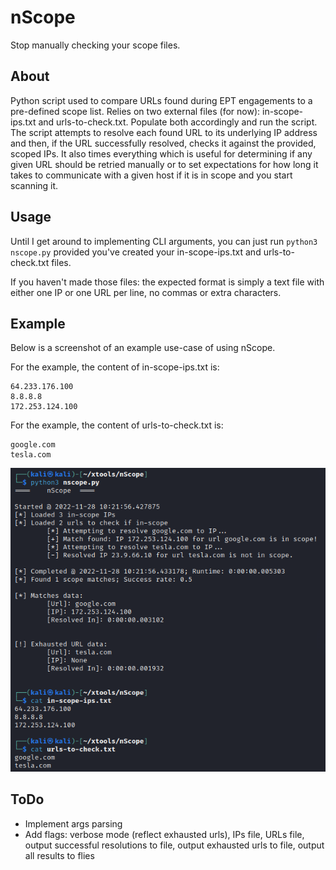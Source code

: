 # nScope
Stop manually checking your scope files.

## About
Python script used to compare URLs found during EPT engagements to a pre-defined scope list. Relies on two external files (for now): in-scope-ips.txt and urls-to-check.txt. Populate both accordingly and run the script. The script attempts to resolve each found URL to its underlying IP address and then, if the URL successfully resolved, checks it against the provided, scoped IPs. It also times everything which is useful for determining if any given URL should be retried manually or to set expectations for how long it takes to communicate with a given host if it is in scope and you start scanning it.

## Usage
Until I get around to implementing CLI arguments, you can just run `python3 nscope.py` provided you've created your in-scope-ips.txt and urls-to-check.txt files.

If you haven't made those files: the expected format is simply a text file with either one IP or one URL per line, no commas or extra characters.

## Example
Below is a screenshot of an example use-case of using nScope. 

For the example, the content of in-scope-ips.txt is:
```Text
64.233.176.100
8.8.8.8
172.253.124.100  
```

For the example, the content of urls-to-check.txt is:
```Text
google.com
tesla.com
```
![nScope example use](https://github.com/mox-folder/nScope/blob/main/nscopeExample.png)

## ToDo
- Implement args parsing
- Add flags: verbose mode (reflect exhausted urls), IPs file, URLs file, output successful resolutions to file, output exhausted urls to file, output all results to flies
